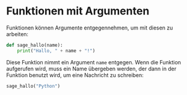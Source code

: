 # Funktionen mit Argumenten

Funktionen können Argumente entgegennehmen, um mit diesen zu arbeiten:

```py
def sage_hallo(name):
    print("Hallo, " + name + "!")
```

Diese Funktion nimmt ein Argument `name` entgegen. Wenn die Funktion aufgerufen wird,
muss ein Name übergeben werden, der dann in der Funktion benutzt wird, um eine Nachricht
zu schreiben:

```py
sage_hallo("Python")
```
